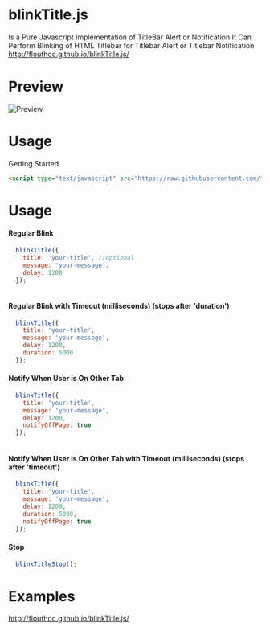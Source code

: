 # blinkTitle.js
Is a Pure Javascript Implementation of TitleBar Alert or Notification.It Can Perform Blinking of HTML Titlebar for Titlebar Alert or Titlebar Notification http://flouthoc.github.io/blinkTitle.js/

# Preview

![Preview](https://github.com/flouthoc/blinkTitle.js/blob/master/op.gif)

# Usage

Getting Started
```html
<script type="text/javascript" src="https://raw.githubusercontent.com/flouthoc/blinkTitle.js/master/index.js"></script>
```

# Usage

#### Regular Blink

```js
  blinkTitle({
    title: 'your-title', //optional
    message: 'your-message',
    delay: 1200
  });
 
````
  
#### Regular Blink with Timeout (milliseconds) (stops after 'duration')

```js
  blinkTitle({
    title: 'your-title',
    message: 'your-message',
    delay: 1200,
    duration: 5000
  });

```

#### Notify When User is On Other Tab

```js
  blinkTitle({
    title: 'your-title',
    message: 'your-message',
    delay: 1200,
    notifyOffPage: true
  });
  
```
#### Notify When User is On Other Tab with Timeout (milliseconds) (stops after 'timeout')
```js
  blinkTitle({
    title: 'your-title',
    message: 'your-message',
    delay: 1200,
    duration: 5000,
    notifyOffPage: true
  });
```


#### Stop 
```js
  blinkTitleStop();
  ```
# Examples
http://flouthoc.github.io/blinkTitle.js/

